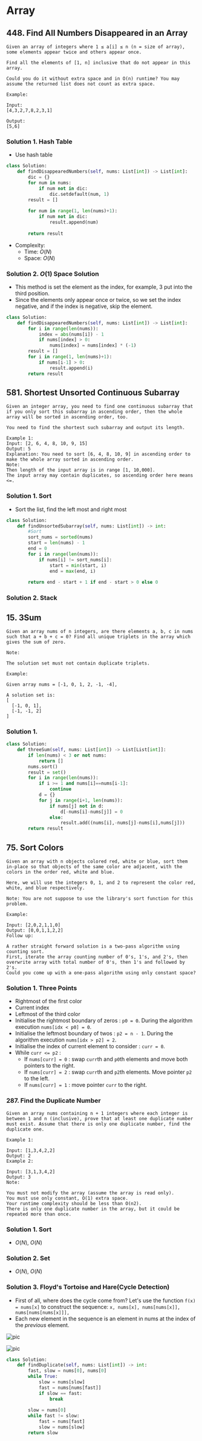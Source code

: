 # Array

## 448. Find All Numbers Disappeared in an Array

```
Given an array of integers where 1 ≤ a[i] ≤ n (n = size of array), some elements appear twice and others appear once.

Find all the elements of [1, n] inclusive that do not appear in this array.

Could you do it without extra space and in O(n) runtime? You may assume the returned list does not count as extra space.

Example:

Input:
[4,3,2,7,8,2,3,1]

Output:
[5,6]
```

### Solution 1. Hash Table

* Use hash table

```python
class Solution:
    def findDisappearedNumbers(self, nums: List[int]) -> List[int]:
        dic = {}
        for num in nums:
            if num not in dic:
                dic.setdefault(num, 1)
        result = []
        
        for num in range(1, len(nums)+1):
            if num not in dic:
                result.append(num)
            
        return result
```

* Complexity:
  * Time: $O(N)$
  * Space: $O(N)$

### Solution 2. $O(1)$ Space Solution

* This method is set the element as the index, for example, 3 put into the third position.
* Since the elements only appear once or twice, so we set the index negative, and if the index is negative, skip the element.

```python
class Solution:
    def findDisappearedNumbers(self, nums: List[int]) -> List[int]:
        for i in range(len(nums)):
            index = abs(nums[i]) - 1
            if nums[index] > 0:
                nums[index] = nums[index] * (-1)
        result = []
        for i in range(1, len(nums)+1):
            if nums[i-1] > 0:
                result.append(i)
        return result
```

## 581. Shortest Unsorted Continuous Subarray

```
Given an integer array, you need to find one continuous subarray that if you only sort this subarray in ascending order, then the whole array will be sorted in ascending order, too.

You need to find the shortest such subarray and output its length.

Example 1:
Input: [2, 6, 4, 8, 10, 9, 15]
Output: 5
Explanation: You need to sort [6, 4, 8, 10, 9] in ascending order to make the whole array sorted in ascending order.
Note:
Then length of the input array is in range [1, 10,000].
The input array may contain duplicates, so ascending order here means <=.
```

### Solution 1. Sort

* Sort the list, find the left most and right most

```python
class Solution:
    def findUnsortedSubarray(self, nums: List[int]) -> int:
        #Sort
        sort_nums = sorted(nums)
        start = len(nums) - 1
        end = 0
        for i in range(len(nums)):
            if nums[i] != sort_nums[i]:
                start = min(start, i)
                end = max(end, i)
        
        return end - start + 1 if end - start > 0 else 0
```

### Solution 2. Stack 

## 15. 3Sum

```
Given an array nums of n integers, are there elements a, b, c in nums such that a + b + c = 0? Find all unique triplets in the array which gives the sum of zero.

Note:

The solution set must not contain duplicate triplets.

Example:

Given array nums = [-1, 0, 1, 2, -1, -4],

A solution set is:
[
  [-1, 0, 1],
  [-1, -1, 2]
]
```

### Solution 1.

```python
class Solution:
    def threeSum(self, nums: List[int]) -> List[List[int]]:
        if len(nums) < 3 or not nums:
            return []
        nums.sort()
        result = set()
        for i in range(len(nums)):
            if i >= 1 and nums[i]==nums[i-1]:
                continue
            d = {}
            for j in range(i+1, len(nums)):
                if nums[j] not in d:
                    d[-nums[i]-nums[j]] = 0
                else:
                    result.add((nums[i],-nums[j]-nums[i],nums[j]))
        return result
```

## 75. Sort Colors

```
Given an array with n objects colored red, white or blue, sort them in-place so that objects of the same color are adjacent, with the colors in the order red, white and blue.

Here, we will use the integers 0, 1, and 2 to represent the color red, white, and blue respectively.

Note: You are not suppose to use the library's sort function for this problem.

Example:

Input: [2,0,2,1,1,0]
Output: [0,0,1,1,2,2]
Follow up:

A rather straight forward solution is a two-pass algorithm using counting sort.
First, iterate the array counting number of 0's, 1's, and 2's, then overwrite array with total number of 0's, then 1's and followed by 2's.
Could you come up with a one-pass algorithm using only constant space?
```

### Solution 1. Three Points

* Rightmost of the first color
* Current index
* Leftmost of the third color
* Initialise the rightmost boundary of zeros : `p0 = 0`. During the algorithm execution `nums[idx < p0] = 0`.
* Initialise the leftmost boundary of twos : `p2 = n - 1`. During the algorithm execution `nums[idx > p2] = 2`.
* Initialise the index of current element to consider : `curr = 0`.
* While `curr <= p2` :
  - If `nums[curr] = 0` : swap `curr`th and `p0`th elements and move both pointers to the right.
  - If `nums[curr] = 2` : swap `curr`th and `p2`th elements. Move pointer `p2` to the left.
  - If `nums[curr] = 1` : move pointer `curr` to the right.

### 287. Find the Duplicate Number

```
Given an array nums containing n + 1 integers where each integer is between 1 and n (inclusive), prove that at least one duplicate number must exist. Assume that there is only one duplicate number, find the duplicate one.

Example 1:

Input: [1,3,4,2,2]
Output: 2
Example 2:

Input: [3,1,3,4,2]
Output: 3
Note:

You must not modify the array (assume the array is read only).
You must use only constant, O(1) extra space.
Your runtime complexity should be less than O(n2).
There is only one duplicate number in the array, but it could be repeated more than once.
```

### Solution 1. Sort

* $O(N)$, $O(N)$

### Solution 2. Set

* $O(N)$, $O(N)$

### Solution 3. Floyd's Tortoise and Hare(Cycle Detection)

* First of all, where does the cycle come from? Let's use the function `f(x) = nums[x]` to construct the sequence: `x, nums[x], nums[nums[x]], nums[nums[nums[x]]],`
* Each new element in the sequence is an element in nums at the index of the *previous* element.

![pic](Array.assets/simple_cycle.png)

![pic](Array.assets/complex_cycle.png)

```python
class Solution:
    def findDuplicate(self, nums: List[int]) -> int:
        fast, slow = nums[0], nums[0]
        while True:
            slow = nums[slow]
            fast = nums[nums[fast]]
            if slow == fast:
                break
        
        slow = nums[0]
        while fast != slow:
            fast = nums[fast]
            slow = nums[slow]
        return slow
```

